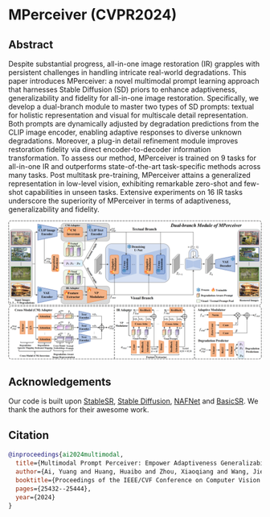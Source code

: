 # MPerceiver (CVPR2024)

## Abstract

Despite substantial progress, all-in-one image restoration (IR) grapples with persistent challenges in handling intricate real-world degradations. This paper introduces MPerceiver: a novel multimodal prompt learning approach that harnesses Stable Diffusion (SD) priors to enhance adaptiveness, generalizability and fidelity for all-in-one image restoration. Specifically, we develop a dual-branch module to master two types of SD prompts: textual for holistic representation and visual for multiscale detail representation. Both prompts are dynamically adjusted by degradation predictions from the CLIP image encoder, enabling adaptive responses to diverse unknown degradations. Moreover, a plug-in detail refinement module improves restoration fidelity via direct encoder-to-decoder information transformation. To assess our method, MPerceiver is trained on 9 tasks for all-in-one IR and outperforms state-of-the-art task-specific methods across many tasks. Post multitask pre-training, MPerceiver attains a generalized representation in low-level vision, exhibiting remarkable zero-shot and few-shot capabilities in unseen tasks. Extensive experiments on 16 IR tasks underscore the superiority of MPerceiver in terms of adaptiveness, generalizability and fidelity.

<img src="arch.png" width="800px"/>


## Acknowledgements
Our code is built upon [StableSR](https://github.com/IceClear/StableSR), [Stable Diffusion](https://github.com/Stability-AI/stablediffusion), [NAFNet](https://github.com/megvii-research/NAFNet) and [BasicSR](https://github.com/XPixelGroup/BasicSR). We thank the authors for their awesome work.


## Citation

```BibTeX
@inproceedings{ai2024multimodal,
  title={Multimodal Prompt Perceiver: Empower Adaptiveness Generalizability and Fidelity for All-in-One Image Restoration},
  author={Ai, Yuang and Huang, Huaibo and Zhou, Xiaoqiang and Wang, Jiexiang and He, Ran},
  booktitle={Proceedings of the IEEE/CVF Conference on Computer Vision and Pattern Recognition},
  pages={25432--25444},
  year={2024}
}
```
